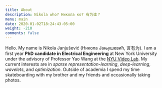 ```yaml
---
title: About
description: Nikola who? Никола ко? 有为谁？
menu: main
date: 2020-01-02T18:24:43-05:00
weight: -210
comments: false
---
```


Hello. My name is Nikola Janjušević (Никола Јањушевић, 言有为). I am a first year 
**PhD candidate in Electrical Engineering** at New York University under the advisory of Professor 
Yao Wang at the [NYU Video Lab](https://wp.nyu.edu/videolab/). My current interests are in *sparse representation-learning*, *deep-learning*,
*wavelets*, and *optimization*. 
Outside of academia I spend my time skateboarding with my brother and my friends and occasionally 
taking photos.  

